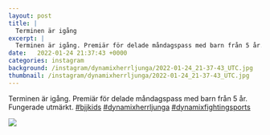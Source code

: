 ```yaml
---
layout: post
title: |
  Terminen är igång
excerpt: |
  Terminen är igång. Premiär för delade måndagspass med barn från 5 år. Fungerade utmärkt.   
date:   2022-01-24 21:37:43 +0000
categories: instagram
background: /instagram/dynamixherrljunga/2022-01-24_21-37-43_UTC.jpg
thumbnail: /instagram/dynamixherrljunga/2022-01-24_21-37-43_UTC.jpg
---
```

Terminen är igång. Premiär för delade måndagspass med barn från 5 år. Fungerade utmärkt. [#bjjkids](https://www.instagram.com/explore/tags/bjjkids/) [#dynamixherrljunga](https://www.instagram.com/explore/tags/dynamixherrljunga/) [#dynamixfightingsports](https://www.instagram.com/explore/tags/dynamixfightingsports/)



<img src='/www-dynamix-herrljunga/instagram/dynamixherrljunga/2022-01-24_21-37-43_UTC.jpg' class='img-fluid' />
